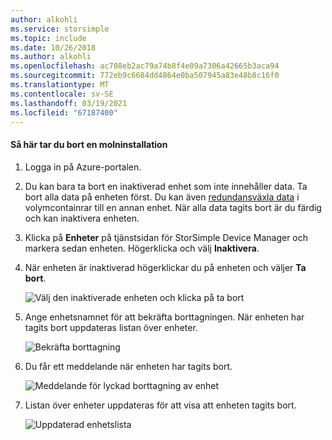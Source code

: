 ```yaml
---
author: alkohli
ms.service: storsimple
ms.topic: include
ms.date: 10/26/2018
ms.author: alkohli
ms.openlocfilehash: ac708eb2ac79a74b8f4e09a7306a42665b3aca94
ms.sourcegitcommit: 772eb9c6684dd4864e0ba507945a83e48b8c16f0
ms.translationtype: MT
ms.contentlocale: sv-SE
ms.lasthandoff: 03/19/2021
ms.locfileid: "67187400"
---
```

#### <a name="to-delete-a-cloud-appliance"></a>Så här tar du bort en molninstallation

1. Logga in på Azure-portalen.
2. Du kan bara ta bort en inaktiverad enhet som inte innehåller data. Ta bort alla data på enheten först. Du kan även [redundansväxla data](../articles/storsimple/storsimple-8000-device-failover-cloud-appliance.md) i volymcontainrar till en annan enhet. När alla data tagits bort är du färdig och kan inaktivera enheten.
3. Klicka på **Enheter** på tjänstsidan för StorSimple Device Manager och markera sedan enheten. Högerklicka och välj **Inaktivera**.
4. När enheten är inaktiverad högerklickar du på enheten och väljer **Ta bort**.

    ![Välj den inaktiverade enheten och klicka på ta bort](./media/storsimple-8000-delete-cloud-appliance/delete-cloud-appliance1.png)

5. Ange enhetsnamnet för att bekräfta borttagningen. När enheten har tagits bort uppdateras listan över enheter.

    ![Bekräfta borttagning](./media/storsimple-8000-delete-cloud-appliance/delete-cloud-appliance2.png)

6. Du får ett meddelande när enheten har tagits bort.

    ![Meddelande för lyckad borttagning av enhet](./media/storsimple-8000-delete-cloud-appliance/delete-cloud-appliance4.png)

7. Listan över enheter uppdateras för att visa att enheten tagits bort.

    ![Uppdaterad enhetslista](./media/storsimple-8000-delete-cloud-appliance/delete-cloud-appliance5.png)
